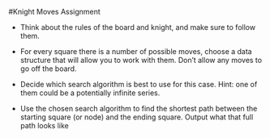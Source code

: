 #Knight Moves Assignment

- Think about the rules of the board and knight, and make sure to follow them.

- For every square there is a number of possible moves, choose a data structure that will allow you to work with them. Don’t allow any moves to go off the board.

- Decide which search algorithm is best to use for this case. Hint: one of them could be a potentially infinite series.

- Use the chosen search algorithm to find the shortest path between the starting square (or node) and the ending square. Output what that full path looks like
